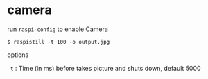 # camera

run `raspi-config` to enable Camera

```console
$ raspistill -t 100 -o output.jpg
```

options

`-t` : Time (in ms) before takes picture and shuts down, default 5000
